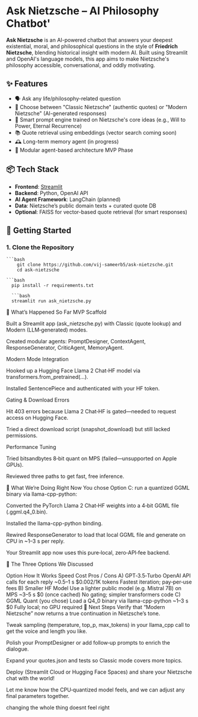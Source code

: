 #  Ask Nietzsche – AI Philosophy Chatbot'

**Ask Nietzsche** is an AI-powered chatbot that answers your deepest existential, moral, and philosophical questions in the style of **Friedrich Nietzsche**, blending historical insight with modern AI. Built using Streamlit and OpenAI's language models, this app aims to make Nietzsche's philosophy accessible, conversational, and oddly motivating.

## ✨ Features

- 🗣️ Ask any life/philosophy-related question
- 📜 Choose between "Classic Nietzsche" (authentic quotes) or "Modern Nietzsche" (AI-generated responses)
- 🧠 Smart prompt engine trained on Nietzsche's core ideas (e.g., Will to Power, Eternal Recurrence)
- 📚 Quote retrieval using embeddings (vector search coming soon)
- 🕰️ Long-term memory agent (in progress)
- 🔧 Modular agent-based architecture MVP Phase

## 📦 Tech Stack

- **Frontend**: [Streamlit](https://streamlit.io/)
- **Backend**: Python, OpenAI API
- **AI Agent Framework**: LangChain (planned)
- **Data**: Nietzsche’s public domain texts + curated quote DB
- **Optional**: FAISS for vector-based quote retrieval (for smart responses)

## 🚀 Getting Started

### 1. Clone the Repository

    ```bash
        git clone https://github.com/vij-sameerb5/ask-nietzsche.git
        cd ask-nietzsche

    ```bash
      pip install -r requirements.txt

      ```bash
      streamlit run ask_nietzsche.py

🚀 What’s Happened So Far
MVP Scaffold

Built a Streamlit app (ask_nietzsche.py) with Classic (quote lookup) and Modern (LLM‑generated) modes.

Created modular agents: PromptDesigner, ContextAgent, ResponseGenerator, CriticAgent, MemoryAgent.

Modern Mode Integration

Hooked up a Hugging Face Llama 2 Chat‑HF model via transformers.from_pretrained(...).

Installed SentencePiece and authenticated with your HF token.

Gating & Download Errors

Hit 403 errors because Llama 2 Chat‑HF is gated—needed to request access on Hugging Face.

Tried a direct download script (snapshot_download) but still lacked permissions.

Performance Tuning

Tried bitsandbytes 8‑bit quant on MPS (failed—unsupported on Apple GPUs).

Reviewed three paths to get fast, free inference.

🔧 What We’re Doing Right Now
You chose Option C: run a quantized GGML binary via llama-cpp-python:

Converted the PyTorch Llama 2 Chat‑HF weights into a 4‑bit GGML file (.ggml.q4_0.bin).

Installed the llama-cpp-python binding.

Rewired ResponseGenerator to load that local GGML file and generate on CPU in ~1–3 s per reply.

Your Streamlit app now uses this pure‑local, zero‑API‑fee backend.

🔄 The Three Options We Discussed

Option	How It Works	Speed	Cost	Pros / Cons
A) GPT‑3.5‑Turbo	OpenAI API calls for each reply	~0.5–1 s	$0.002/1K tokens	Fastest iteration; pay‑per‑use fees
B) Smaller HF Model	Use a lighter public model (e.g. Mistral 7B) on MPS	~3–5 s	$0 (once cached)	No gating; simpler transformers code
C) GGML Quant (you chose)	Load a Q4_0 binary via llama-cpp-python	~1–3 s	$0	Fully local; no GPU required
🏁 Next Steps
Verify that “Modern Nietzsche” now returns a true continuation in Nietzsche’s tone.

Tweak sampling (temperature, top_p, max_tokens) in your llama_cpp call to get the voice and length you like.

Polish your PromptDesigner or add follow‑up prompts to enrich the dialogue.

Expand your quotes.json and tests so Classic mode covers more topics.

Deploy (Streamlit Cloud or Hugging Face Spaces) and share your Nietzsche chat with the world!

Let me know how the CPU‑quantized model feels, and we can adjust any final parameters together.



changing the whole thing doesnt feel right








